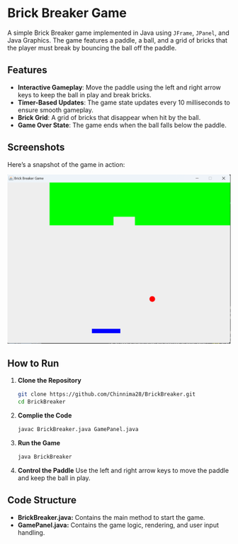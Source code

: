 # Brick Breaker Game

A simple Brick Breaker game implemented in Java using `JFrame`, `JPanel`, and Java Graphics. The game features a paddle, a ball, and a grid of bricks that the player must break by bouncing the ball off the paddle.

## Features

- **Interactive Gameplay**: Move the paddle using the left and right arrow keys to keep the ball in play and break bricks.
- **Timer-Based Updates**: The game state updates every 10 milliseconds to ensure smooth gameplay.
- **Brick Grid**: A grid of bricks that disappear when hit by the ball.
- **Game Over State**: The game ends when the ball falls below the paddle.

## Screenshots

Here’s a snapshot of the game in action:

![Game Snapshot](https://github.com/Chinnima28/BrickBreaker/blob/b860ce5b9515f30861c5be67a23b0077ae1d01b8/Brickbreaker%20output.png)

## How to Run

1. **Clone the Repository**

   ```bash
   git clone https://github.com/Chinnima28/BrickBreaker.git
   cd BrickBreaker
   ```
2. **Complie the Code**

   ```bash
   javac BrickBreaker.java GamePanel.java
   ```
3. **Run the Game**
   ```bash
   java BrickBreaker
   ```
4. **Control the Paddle**
   Use the left and right arrow keys to move the paddle and keep the ball in play.

## Code Structure
- **BrickBreaker.java:** Contains the main method to start the game.
- **GamePanel.java:** Contains the game logic, rendering, and user input handling.
